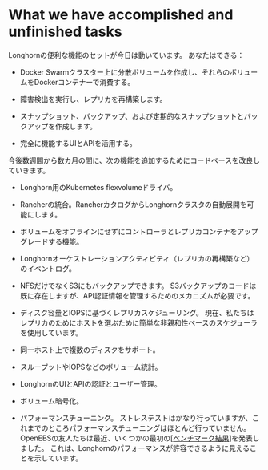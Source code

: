 # What we have accomplished and unfinished tasks

Longhornの便利な機能のセットが今日は動いています。 あなたはできる：

- Docker Swarmクラスター上に分散ボリュームを作成し、それらのボリュームをDockerコンテナーで消費する。

- 障害検出を実行し、レプリカを再構築します。

- スナップショット、バックアップ、および定期的なスナップショットとバックアップを作成します。

- 完全に機能するUIとAPIを活用する。

今後数週間から数カ月の間に、次の機能を追加するためにコードベースを改良していきます。

- Longhorn用のKubernetes flexvolumeドライバ。

- Rancherの統合。RancherカタログからLonghornクラスタの自動展開を可能にします。

- ボリュームをオフラインにせずにコントローラとレプリカコンテナをアップグレードする機能。

- Longhornオーケストレーションアクティビティ（レプリカの再構築など）のイベントログ。

- NFSだけでなくS3にもバックアップできます。 S3バックアップのコードは既に存在しますが、API認証情報を管理するためのメカニズムが必要です。

- ディスク容量とIOPSに基づくレプリカスケジューリング。
現在、私たちはレプリカのためにホストを選ぶために簡単な非親和性ベースのスケジューラを使用しています。

- 同一ホスト上で複数のディスクをサポート。

- スループットやIOPSなどのボリューム統計。

- LonghornのUIとAPIの認証とユーザー管理。

- ボリューム暗号化。

- パフォーマンスチューニング。 ストレステストはかなり行っていますが、これまでのところパフォーマンスチューニングはほとんど行っていません。
OpenEBSの友人たちは最近、いくつかの最初の[[ベンチマーク結果](https://blog.openebs.io/initial-performance-numbers-with-openebs-94d2df2599d0)]を発表しました。
これは、Longhornのパフォーマンスが許容できるように見えることを示しています。


